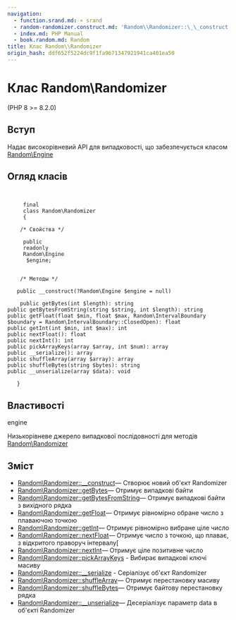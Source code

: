 ```yaml
---
navigation:
  - function.srand.md: « srand
  - random-randomizer.construct.md: 'Random\\Randomizer::\_\_construct »'
  - index.md: PHP Manual
  - book.random.md: Random
title: Клас Random\\Randomizer
origin_hash: ddf652f5224dc9f1fa9671347921941ca401ea50
---
```

# Клас Random\\Randomizer

(PHP 8 >= 8.2.0)

## Вступ

Надає високорівневий API для випадковості, що забезпечується класом [Random\\Engine](class.random-engine.md)

## Огляд класів

```classsynopsis

    
     final
     class Random\Randomizer
     {

    /* Свойства */
    
     public
     readonly
     Random\Engine
      $engine;


    /* Методы */
    
   public __construct(?Random\Engine $engine = null)

    public getBytes(int $length): string
public getBytesFromString(string $string, int $length): string
public getFloat(float $min, float $max, Random\IntervalBoundary $boundary = Random\IntervalBoundary::ClosedOpen): float
public getInt(int $min, int $max): int
public nextFloat(): float
public nextInt(): int
public pickArrayKeys(array $array, int $num): array
public __serialize(): array
public shuffleArray(array $array): array
public shuffleBytes(string $bytes): string
public __unserialize(array $data): void

   }
```

## Властивості

engine

Низькорівневе джерело випадкової послідовності для методів [Random\\Randomizer](class.random-randomizer.md)

## Зміст

-   [Random\\Randomizer::\_\_construct](random-randomizer.construct.md)— Створює новий об'єкт Randomizer
-   [Random\\Randomizer::getBytes](random-randomizer.getbytes.md)— Отримує випадкові байти
-   [Random\\Randomizer::getBytesFromString](random-randomizer.getbytesfromstring.md)— Отримує випадкові байти з вихідного рядка
-   [Random\\Randomizer::getFloat](random-randomizer.getfloat.md)— Отримує рівномірно обране число з плаваючою точкою
-   [Random\\Randomizer::getInt](random-randomizer.getint.md)— Отримує рівномірно вибране ціле число
-   [Random\\Randomizer::nextFloat](random-randomizer.nextfloat.md)— Отримує число з точкою, що плаває, з відкритого праворуч інтервалу\[
-   [Random\\Randomizer::nextInt](random-randomizer.nextint.md)— Отримує ціле позитивне число
-   [Random\\Randomizer::pickArrayKeys](random-randomizer.pickarraykeys.md) \- Вибирає випадкові ключі масиву
-   [Random\\Randomizer::\_\_serialize](random-randomizer.serialize.md) \- Серіалізує об'єкт Randomizer
-   [Random\\Randomizer::shuffleArray](random-randomizer.shufflearray.md)— Отримує перестановку масиву
-   [Random\\Randomizer::shuffleBytes](random-randomizer.shufflebytes.md)— Отримує байтову перестановку рядка
-   [Random\\Randomizer::\_\_unserialize](random-randomizer.unserialize.md)— Десеріалізує параметр data в об'єкті Randomizer
